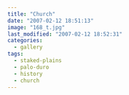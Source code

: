 ```yaml
---
title: "Church"
date: "2007-02-12 18:51:13"
image: "168_t.jpg"
last_modified: "2007-02-12 18:52:31"
categories:
  - gallery
tags:
  - staked-plains
  - palo-duro
  - history  
  - church
---
```

